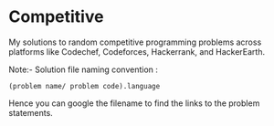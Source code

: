 # Competitive
 
My solutions to random competitive programming problems across platforms like Codechef, Codeforces, Hackerrank, and HackerEarth.

Note:- 
Solution file naming convention : 
```
(problem name/ problem code).language
```
Hence you can google the filename to find the links to the problem statements.
